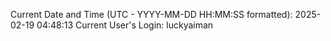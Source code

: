 Current Date and Time (UTC - YYYY-MM-DD HH:MM:SS formatted): 2025-02-19 04:48:13
Current User's Login: luckyaiman

